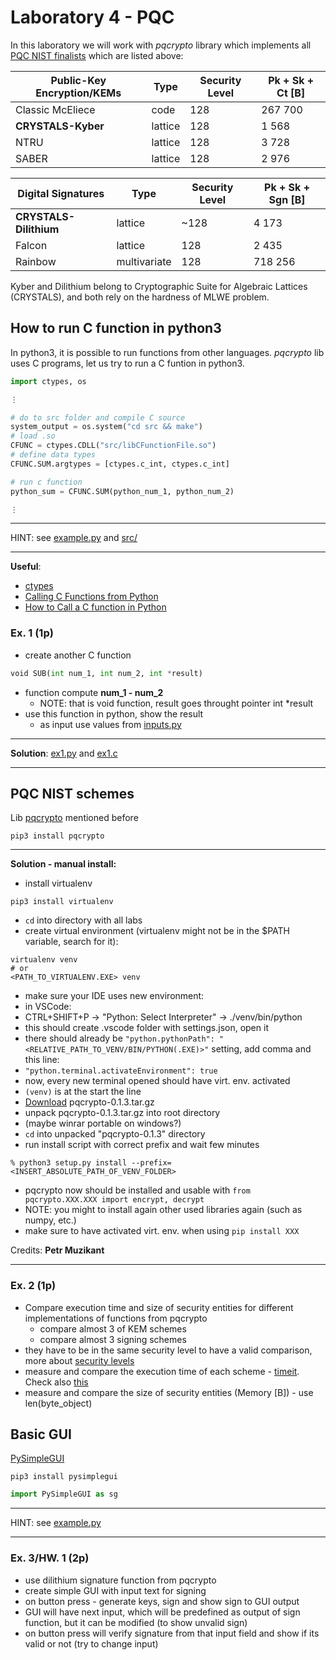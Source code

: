 # Laboratory 4 - PQC

In this laboratory we will work with *pqcrypto* library which implements all [PQC NIST finalists](https://csrc.nist.gov/projects/post-quantum-cryptography/round-3-submissions) which are listed above:  

| Public-Key Encryption/KEMs  | Type | Security Level | Pk + Sk + Ct [B] | 
| ------------- | ------------- | ------------- | ------------- |
| Classic McEliece  | code | 128  | 267 700 |
| **CRYSTALS-Kyber** | lattice | 128  | 1 568 |
| NTRU  | lattice | 128 | 3 728 | 
| SABER | lattice | 128 | 2 976 |


| Digital Signatures  | Type | Security Level | Pk + Sk + Sgn [B] | 
| ------------- | ------------- | ------------- | ------------- |
| **CRYSTALS-Dilithium**  | lattice | ~128  | 4 173 |
| Falcon | lattice | 128  | 2 435 |
| Rainbow  | multivariate | 128 | 718 256 |


Kyber and Dilithium belong to Cryptographic Suite for Algebraic Lattices (CRYSTALS), and both rely on the hardness of MLWE problem. 


## How to run C function in python3

In python3, it is possible to run functions from other languages. 
*pqcrypto* lib uses C programs, let us try to run a C funtion in python3. 

```python
import ctypes, os

⋮

# do to src folder and compile C source
system_output = os.system("cd src && make")
# load .so
CFUNC = ctypes.CDLL("src/libCFunctionFile.so")
# define data types
CFUNC.SUM.argtypes = [ctypes.c_int, ctypes.c_int]

# run c function
python_sum = CFUNC.SUM(python_num_1, python_num_2)

⋮
```

---
HINT: see [example.py](example.py) and [src/](src)

---

**Useful**:
* [ctypes](https://docs.python.org/3/library/ctypes.html)
* [Calling C Functions from Python](https://www.journaldev.com/31907/calling-c-functions-from-python)
* [How to Call a C function in Python](https://www.geeksforgeeks.org/how-to-call-a-c-function-in-python/)

### Ex. 1 (1p)
* create another C function 
```python
void SUB(int num_1, int num_2, int *result)
```
* function compute **num_1 - num_2**
  * NOTE: that is void function, result goes throught pointer int *result
* use this function in python, show the result
  * as input use values from [inputs.py](inputs.py)

---
**Solution**: [ex1.py](ex1.py) and [ex1.c](ex1.c)

---

## PQC NIST schemes

Lib [pqcrypto](https://github.com/kpdemetriou/pqcrypto) mentioned before

```console
pip3 install pqcrypto
```

---
**Solution - manual install:**
* install virtualenv
```console
pip3 install virtualenv
```
* `cd` into directory with all labs
* create virtual environment (virtualenv might not be in the $PATH variable, search for it):
```console
virtualenv venv
# or
<PATH_TO_VIRTUALENV.EXE> venv
```
* make sure your IDE uses new environment:
* in VSCode:
* CTRL+SHIFT+P -> "Python: Select Interpreter" -> ./venv/bin/python
* this should create .vscode folder with settings.json, open it
* there should already be `"python.pythonPath": "<RELATIVE_PATH_TO_VENV/BIN/PYTHON(.EXE)>"` setting, add comma and this line:
* `"python.terminal.activateEnvironment": true`
* now, every new terminal opened should have virt. env. activated
* `(venv)` is at the start the line
* [Download](https://pypi.org/project/pqcrypto/#files) pqcrypto-0.1.3.tar.gz
* unpack pqcrypto-0.1.3.tar.gz into root directory
* (maybe winrar portable on windows?)
* `cd` into unpacked "pqcrypto-0.1.3" directory
* run install script with correct prefix and wait few minutes
```console
% python3 setup.py install --prefix=<INSERT_ABSOLUTE_PATH_OF_VENV_FOLDER>
```
* pqcrypto now should be installed and usable with `from pqcrypto.XXX.XXX import encrypt, decrypt`
* NOTE: you might to install again other used libraries again (such as numpy, etc.)
* make sure to have activated virt. env. when using `pip install XXX`


Credits: **Petr Muzikant**

---

### Ex. 2 (1p)
* Compare execution time and size of security entities for different implementations of functions from pqcrypto
   * compare almost 3 of KEM schemes
   * compare almost 3 signing schemes
* they have to be in the same security level to have a valid comparison, more about [security levels](https://csrc.nist.gov/projects/post-quantum-cryptography/post-quantum-cryptography-standardization/evaluation-criteria/security-(evaluation-criteria))
* measure and compare the execution time of each scheme - [timeit](https://docs.python.org/3/library/timeit.html). Check also [this](https://stackoverflow.com/questions/7370801/how-to-measure-elapsed-time-in-python)
* measure and compare the size of security entities (Memory [B]) - use len(byte_object)

## Basic GUI

[PySimpleGUI](https://pysimplegui.readthedocs.io/en/latest/)

```console
pip3 install pysimplegui
```

```python
import PySimpleGUI as sg
```

---
HINT: see [example.py](example.py)

---

### Ex. 3/HW. 1 (2p)
* use dilithium signature function from pqcrypto
* create simple GUI with input text for signing
* on button press - generate keys, sign and show sign to GUI output
* GUI will have next input, which will be predefined as output of sign function, but it can be modified (to show unvalid sign)
* on button press will verify signature from that input field and show if its valid or not (try to change input)


